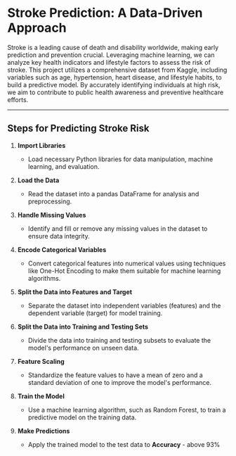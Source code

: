 # Stroke Prediction: A Data-Driven Approach

Stroke is a leading cause of death and disability worldwide, making early prediction and prevention crucial. Leveraging machine learning, we can analyze key health indicators and lifestyle factors to assess the risk of stroke. This project utilizes a comprehensive dataset from Kaggle, including variables such as age, hypertension, heart disease, and lifestyle habits, to build a predictive model. By accurately identifying individuals at high risk, we aim to contribute to public health awareness and preventive healthcare efforts.

---

## Steps for Predicting Stroke Risk

1. **Import Libraries**
   - Load necessary Python libraries for data manipulation, machine learning, and evaluation.

2. **Load the Data**
   - Read the dataset into a pandas DataFrame for analysis and preprocessing.

3. **Handle Missing Values**
   - Identify and fill or remove any missing values in the dataset to ensure data integrity.

4. **Encode Categorical Variables**
   - Convert categorical features into numerical values using techniques like One-Hot Encoding to make them suitable for machine learning algorithms.

5. **Split the Data into Features and Target**
   - Separate the dataset into independent variables (features) and the dependent variable (target) for model training.

6. **Split the Data into Training and Testing Sets**
   - Divide the data into training and testing subsets to evaluate the model's performance on unseen data.

7. **Feature Scaling**
   - Standardize the feature values to have a mean of zero and a standard deviation of one to improve the model's performance.

8. **Train the Model**
   - Use a machine learning algorithm, such as Random Forest, to train a predictive model on the training data.

9. **Make Predictions**
   - Apply the trained model to the test data to 
**Accuracy** - above 93%
